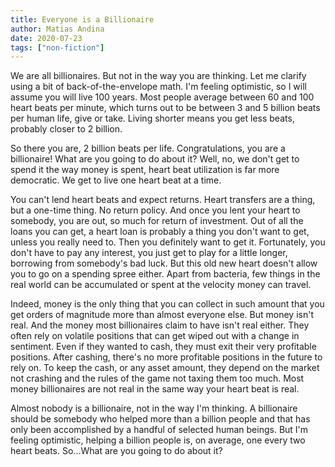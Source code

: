 ```yaml
---
title: Everyone is a Billionaire
author: Matias Andina
date: 2020-07-23
tags: ["non-fiction"]
---
```


We are all billionaires. But not in the way you are thinking. Let me clarify using a bit of back-of-the-envelope math. I'm feeling optimistic, so I will assume you will live 100 years. Most people average between 60 and 100 heart beats per minute, which turns out to be between 3 and 5 billion beats per human life, give or take. Living shorter means you get less beats, probably closer to 2 billion. 

So there you are, 2 billion beats per life. Congratulations, you are a billionaire! What are you going to do about it? Well, no, we don't get to spend it the way money is spent, heart beat utilization is far more democratic. We get to live one heart beat at a time.

You can't lend heart beats and expect returns. Heart transfers are a thing, but a one-time thing. No return policy. And once you lent your heart to somebody, you are out, so much for return of investment. Out of all the loans you can get, a heart loan is probably a thing you don't want to get, unless you really need to. Then you definitely want to get it. Fortunately, you don't have to pay any interest, you just get to play for a little longer, borrowing from somebody's bad luck. But this old new heart doesn't allow you to go on a spending spree either. Apart from bacteria, few things in the real world can be accumulated or spent at the velocity money can travel.   

Indeed, money is the only thing that you can collect in such amount that you get orders of magnitude more than almost everyone else. But money isn't real. And the money most billionaires claim to have isn't real either. They often rely on volatile positions that can get wiped out with a change in sentiment. Even if they wanted to cash, they must exit their very profitable positions. After cashing, there's no more profitable positions in the future to rely on. To keep the cash, or any asset amount, they depend on the market not crashing and the rules of the game not taxing them too much. Most money billionaires are not real in the same way your heart beat is real. 

Almost nobody is a billionaire, not in the way I'm thinking. A billionaire should be somebody who helped more than a billion people and that has only been accomplished by a handful of selected human beings. But I'm feeling optimistic, helping a billion people is, on average, one every two heart beats.  So...What are you going to do about it?
